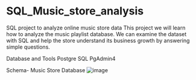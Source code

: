 # SQL_Music_store_analysis
SQL project to analyze online music store data  This project we will learn how to analyze the music playlist database. We can examine the dataset with SQL and help the store understand its business growth by answering simple questions.

Database and Tools
Postgre SQL
PgAdmin4

Schema- Music Store Database
![image](https://github.com/AnshitGuleria/SQL_Music_store_analysis/assets/127532865/0a025726-74ad-4076-8a41-3c8afb0158da)
